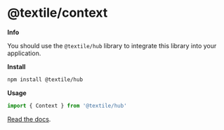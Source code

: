 # @textile/context

**Info**

You should use the `@textile/hub` library to integrate this library into your application.

**Install**

```bash
npm install @textile/hub
```

**Usage**

```js
import { Context } from '@textile/hub'
```

[Read the docs](https://textileio.github.io/js-textile/).
